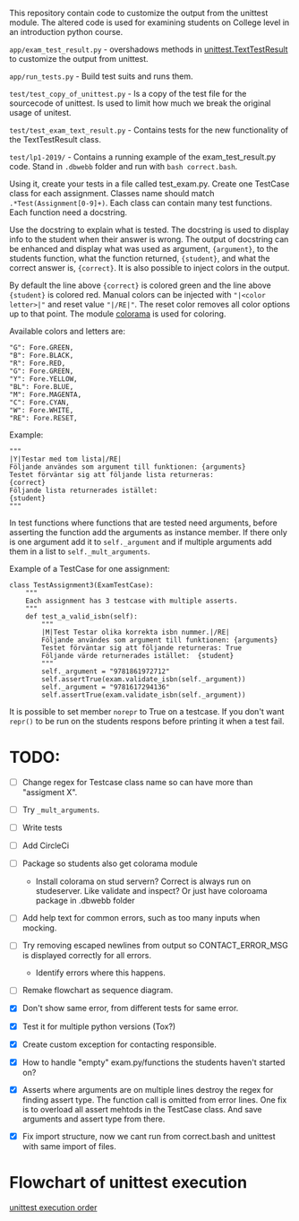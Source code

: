 This repository contain code to customize the output from the unittest module.  The altered code is used for examining students on College level in an introduction python course.

`app/exam_test_result.py` - overshadows methods in [unittest.TextTestResult](https://github.com/python/cpython/blob/master/Lib/unittest/runner.py#L29) to customize the output from unittest.

`app/run_tests.py` - Build test suits and runs them.

`test/test_copy_of_unittest.py` - Is a copy of the test file for the sourcecode of unittest. Is used to limit how much we break the original usage of unitest.

`test/test_exam_text_result.py` - Contains tests for the new functionality of the TextTestResult class.

`test/lp1-2019/` - Contains a running example of the exam_test_result.py code. Stand in `.dbwebb` folder and run with `bash correct.bash`.




Using it, create your tests in a file called test_exam.py. Create one TestCase class for each assignment. Classes name should match `.*Test(Assignment[0-9]+)`.
Each class can contain many test functions. Each function need a docstring.

Use the docstring to explain what is tested. The docstring is used to display info to the student when their answer is wrong. The output of docstring can be enhanced and display what was used as argument, `{argument}`, to the students function, what the function returned, `{student}`, and what the correct answer is, `{correct}`. It is also possible to inject colors in the output.

By default the line above `{correct}` is colored green and the line above `{student}` is colored red. Manual colors can be injected with `"|<color letter>|"` and reset value `"|/RE|"`. The reset color removes all color options up to that point. The module [colorama](https://pypi.org/project/colorama/) is used for coloring.

Available colors and letters are:

```
"G": Fore.GREEN,
"B": Fore.BLACK,
"R": Fore.RED,
"G": Fore.GREEN,
"Y": Fore.YELLOW,
"BL": Fore.BLUE,
"M": Fore.MAGENTA,
"C": Fore.CYAN,
"W": Fore.WHITE,
"RE": Fore.RESET,
```

Example:
```
"""
|Y|Testar med tom lista|/RE|
Följande användes som argument till funktionen: {arguments}
Testet förväntar sig att följande lista returneras:
{correct}
Följande lista returnerades istället:
{student}
"""
```

In test functions where functions that are tested need arguments, before asserting the function add the arguments as instance member. If there only is one argument add it to `self._argument` and if multiple arguments add them in a list to `self._mult_arguments`.

Example of a TestCase for one assignment:

```
class TestAssignment3(ExamTestCase):
    """
    Each assignment has 3 testcase with multiple asserts.
    """
    def test_a_valid_isbn(self):
        """
        |M|Test Testar olika korrekta isbn nummer.|/RE|
        Följande användes som argument till funktionen: {arguments}
        Testet förväntar sig att följande returneras: True
        Följande värde returnerades istället:  {student}
        """
        self._argument = "9781861972712"
        self.assertTrue(exam.validate_isbn(self._argument))
        self._argument = "9781617294136"
        self.assertTrue(exam.validate_isbn(self._argument))
```



It is possible to set member `norepr` to True on a testcase. If you don't want `repr()` to be run on the students respons before printing it when a test fail.



# TODO:
- [ ] Change regex for Testcase class name so can have more than "assigment X".
- [ ] Try `_mult_arguments`.
- [ ] Write tests
- [ ] Add CircleCi
- [ ] Package so students also get colorama module
    - Install colorama on stud servern? Correct is always run on studeserver. Like validate and inspect? Or just have coloroama package in .dbwebb folder
- [ ] Add help text for common errors, such as too many inputs when mocking.
- [ ] Try removing escaped newlines from output so CONTACT_ERROR_MSG is displayed correctly for all errors.
    - Identify errors where this happens.
- [ ] Remake flowchart as sequence diagram.
- [x] Don't show same error, from different tests for same error.
- [x] Test it for multiple python versions (Tox?)
- [X] Create custom exception for contacting responsible.
- [x] How to handle "empty" exam.py/functions the students haven't started on?
- [x] Asserts where arguments are on multiple lines destroy the regex for finding assert type. The function call is omitted from error lines. One fix is to overload all assert mehtods in the TestCase class. And save arguments and assert type from there.
- [x] Fix import structure, now we cant run from correct.bash and unittest with same import of files.



# Flowchart of unittest execution

[unittest execution order](https://app.lucidchart.com/invitations/accept/f9604303-3cf8-4cbf-ab22-be0e64b99f49)
